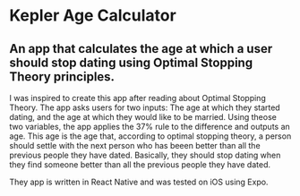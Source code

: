 # Kepler Age Calculator
## An app that calculates the age at which a user should stop dating using Optimal Stopping Theory principles.

I was inspired to create this app after reading about Optimal Stopping Theory.  The app asks users for two inputs:  The age at which they started dating, and the age at which they would like to be married.  Using theose two variables, the app applies the 37% rule to the difference and outputs an age.  This age is the age that, according to optimal stopping theory, a person should settle with the next person who has beeen better than all the previous people they have dated.  Basically, they should stop dating when they find someone better than all the previous people they have dated.

They app is written in React Native and was tested on iOS using Expo. 

